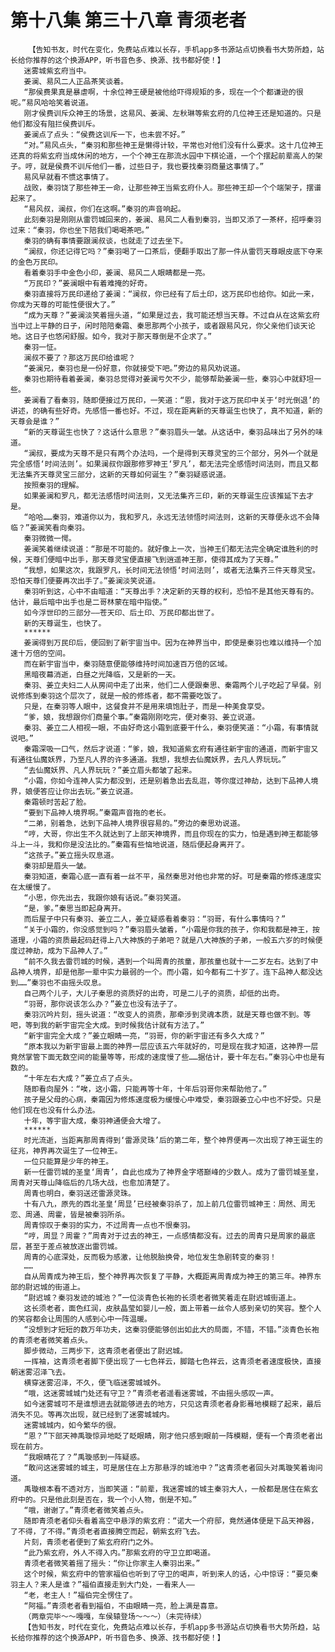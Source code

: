 # 第十八集 第三十八章 青须老者
        【告知书友，时代在变化，免费站点难以长存，手机app多书源站点切换看书大势所趋，站长给你推荐的这个换源APP，听书音色多、换源、找书都好使！】
       迷雾城紫玄府当中。
       姜澜、易风二人正品茶笑谈着。
       “那侯费果真是暴虐啊，十余位神王硬是被他给吓得规矩的多，现在一个个都谦逊的很呢。”易风哈哈笑着说道。
       刚才侯费训斥众神王的场景，这易风、姜澜、左秋琳等紫玄府的几位神王还是知道的。只是他们都没有阻拦侯费训斥。
       姜澜点了点头：“侯费这训斥一下，也未尝不好。”
       “对。”易风点头，“秦羽和那些神王是懒得计较，平常也对他们没有什么要求。这十几位神王还真的将紫玄府当成休闲的地方，一个个神王在那流水园中下棋论道，一个个摆起前辈高人的架子。哼，就是侯费不训斥他们一番，过些日子，我也要找秦羽商量这事情了。”
       易风早就看不惯这事情了。
       战败，秦羽饶了那些神王一命，让那些神王当紫玄府仆人。那些神王却一个个端架子，摆谱起来了。
       “易风叔，澜叔，你们在这啊。”秦羽的声音响起。
       此刻秦羽是刚刚从雷罚城回来的，姜澜、易风二人看到秦羽，当即又添了一茶杯，招呼秦羽过来：“秦羽，你也坐下陪我们喝喝茶吧。”
       秦羽的确有事情要跟澜叔谈，也就走了过去坐下。
       “澜叔，你还记得它吗？”秦羽喝了一口茶后，便翻手取出了那一件从雷罚天尊眼皮底下夺来的金色万民印。
       看着秦羽手中金色小印，姜澜、易风二人眼睛都是一亮。
       “万民印？”姜澜眼中有着难掩的好奇。
       秦羽直接将万民印递给了姜澜：“澜叔，你已经有了后土印，这万民印也给你。如此一来，你成为天尊的可能性便很大了。”
       “成为天尊？”姜澜淡笑着摇头道，“如果是过去，我可能还想当天尊。不过自从在这紫玄府当中过上平静的日子，闲时陪陪秦霜、秦思那两个小孩子，或者跟易风兄，你父亲他们谈天论地。这日子也悠闲舒服。如今，我对于那天尊倒是不企求了。”
       秦羽一怔。
       澜叔不要了？那这万民印给谁呢？
       “姜澜兄，秦羽也是一份好意，你就接受下吧。”旁边的易风劝说道。
       秦羽也期待看着姜澜，秦羽总觉得对姜澜亏欠不少，能够帮助姜澜一些，秦羽心中就舒坦一些。
       姜澜看了看秦羽，随即便接过万民印，一笑道：“恩，我对于这万民印中关于‘时光倒退’的讲述，的确有些好奇。先感悟一番也好。不过，现在距离新的天尊诞生也快了，真不知道，新的天尊会是谁？”
       “新的天尊诞生也快了？这话什么意思？”秦羽眉头一皱。从这话中，秦羽品味出了另外的味道。
       “澜叔，要成为天尊不是只有两个办法吗，一个是得到天尊灵宝的三个部分，另外一个就是完全感悟‘时间法则’。如果澜叔你跟那修罗神王‘罗凡’，都无法完全感悟时间法则，而且又都无法集齐天尊灵宝三部分，这新的天尊如何诞生？”秦羽疑惑说道。
       按照秦羽的理解。
       如果姜澜和罗凡，都无法感悟时间法则，又无法集齐三印，新的天尊诞生应该推延下去才是。
       “哈哈……秦羽，难道你以为，我和罗凡，永远无法领悟时间法则，这新的天尊便永远不会降临？”姜澜笑看向秦羽。
       秦羽微微一愕。
       姜澜笑着继续说道：“那是不可能的。就好像上一次，当神王们都无法完全确定谁胜利的时候，天尊们便暗中出手，那天尊灵宝便直接飞到逍遥神王那，使得其成为了天尊。”
       “我想，如果这次，我跟罗凡，长时间无法领悟‘时间法则’，或者无法集齐三件天尊灵宝。恐怕天尊们便要再次出手了。”姜澜淡笑说道。
       秦羽听到这，心中不由暗道：“天尊出手？决定新的天尊的权利，恐怕不是其他天尊有的。估计，最后暗中出手也是二哥林蒙在暗中指使。”
       如今浮世印的三部分——苍天印、后土印、万民印都出世了。
       新的天尊诞生，也快了。
       ******
       姜澜得到万民印后，便回到了新宇宙当中。因为在神界当中，即使是秦羽也难以维持一个加速十万倍的空间。
       而在新宇宙当中，秦羽随意便能够维持时间加速百万倍的区域。
       黑暗夜幕消逝，白昼之光降临，又是新的一天。
       秦羽、姜立夫妇二人从房间中走了出来，他们二人便跟秦思、秦霜两个儿子吃起了早餐。别说修炼到秦羽这个层次了，就是一般的修炼者，都不需要吃饭了。
       只是，在秦羽等人眼中，这餐食并不是用来填饱肚子，而是一种美食享受。
       “爹，娘，我想跟你们商量个事。”秦霜刚刚吃完，便对秦羽、姜立说道。
       秦羽、姜立二人相视一眼，不由好奇这小霜到底要干什么，秦羽便笑道：“小霜，有事情就说吧。”
       秦霜深吸一口气，然后才说道：“爹，娘，我知道紫玄府有通往新宇宙的通道，而新宇宙又有通往仙魔妖界，乃至凡人界的许多通道。我想，我想去仙魔妖界，去凡人界玩玩。”
       “去仙魔妖界、凡人界玩玩？”姜立眉头都皱了起来。
       “小霜，你如今连神人实力都没到，还是别着急出去乱逛，等你度过神劫，达到下品神人境界，娘便答应让你出去玩。”姜立说道。
       秦霜顿时苦起了脸。
       “要到下品神人境界啊。”秦霜声音拖的老长。
       “二弟，别着急，达到下品神人境界很容易的。”旁边的秦思劝说道。
       “哼，大哥，你出生不久就达到了上部天神境界，而且你现在的实力，怕是遇到神王都能够斗上一斗，我和你是没法比的。”秦霜有些恼地说道，随后便起身离开了。
       “这孩子。”姜立摇头叹息道。
       秦羽却是眉头一皱。
       秦羽知道，秦霜心底一直有着一丝不平，虽然秦思对他也非常的好。可是秦霜的修炼速度实在太缓慢了。
       “小思，你先出去，我跟你娘有话说。”秦羽笑道。
       “是，爹。”秦思当即起身离开。
       而后屋子中只有秦羽、姜立二人，姜立疑惑看着秦羽：“羽哥，有什么事情吗？”
       “关于小霜的，你没感觉到吗？”秦羽眉头皱着，“小霜是你我的孩子，你和我都是神王，按道理，小霜的资质最起码赶得上八大神族的子弟吧？就是八大神族的子弟，一般五六岁的时候便度过神劫，成为下品神人了。”
       “前不久我去雷罚城的时候，遇到一个叫周青的孩童，那孩童也就十一二岁左右。达到了中品神人境界，却是他那一辈中实力最弱的一个。而小霜，如今都有二十岁了。连下品神人都没达到……”秦羽也不由摇头叹息。
       自己两个儿子，大儿子秦思的资质好的出奇，可是二儿子的资质，却低的出奇。
       “羽哥，那你说该怎么办？”姜立也没有法子了。
       秦羽沉吟片刻，摇头说道：“改变人的资质，那牵涉到灵魂本质，就是天尊也做不到。等吧，等到我的新宇宙完全大成。到时候我估计就有方法了。”
       “新宇宙完全大成？”姜立眼睛一亮，“羽哥，你的新宇宙还有多久大成？”
       “原本我以为新宇宙最上面的神界一层应该五六年就好的，可是现在我才知道，这神界一层竟然掌管下面无数空间的能量等等，形成的速度慢了些……据估计，要十年左右。”秦羽心中也是有数的。
       “十年左右大成？”姜立点了点头。
       随即看向屋外：“唉，这小霜，只能再等十年，十年后羽哥你来帮助他了。”
       孩子是父母的心病，秦霜因为修炼速度极为缓慢心中难受，秦羽跟姜立心中也不好受。只是他们现在也没有什么办法。
       十年，等宇宙大成，秦羽神通便会大增了。
       ******
       时光流逝，当距离那周青得到‘雷源灵珠’后的第二年，整个神界便再一次出现了神王诞生的征兆，神界再次诞生了一位神王。
       一位只能算是少年的神王。
       新一任雷罚城的圣皇‘周青’，自此也成为了神界金字塔巅峰的少数人。成为了雷罚城圣皇，周青对天尊山降临后的几场大战，也愈加清楚了。
       周青也明白，秦羽送还雷源灵珠。
       十有八九，原先的西北圣皇‘周显’已经被秦羽杀了，加上前几位雷罚城神王：周然、周无恋、周通、周霍，皆是被秦羽所杀。
       周青惊叹于秦羽的实力，不过周青一点也不恨秦羽。
       “哼，周显？周霍？”周青对于过去的神王，一点感情都没有。过去的周青只是周家的最底层，甚至于差点被放逐出雷罚城。
       周青的心底深处，反而极为感激，让他脱胎换骨，地位发生急剧转变的秦羽！
       ……
       自从周青成为神王后，整个神界再次恢复了平静，大概距离周青成为神王的第三年。神界东部的尉迟城的街道上。
       “尉迟城？秦羽发迹的城池？”一位淡青色长袍的长须老者微笑着走在尉迟城街道上。
       这长须老者，面色红润，皮肤晶莹如婴儿一般，面上带着一丝令人感到亲切的笑容。整个人的笑容都会让周围的人感到心中一阵温暖。
       “没想到才短短的数万年功夫，这秦羽便能够创出如此大的局面，不错，不错。”淡青色长袍的青须老者微笑着点头。
       脚步微动，三两步下，这青须老者便出了尉迟城。
       一挥袖，这青须老者脚下便出现了一七色祥云，脚踏七色祥云，这青须老者速度极快，直接朝迷雾沼泽飞去。
       横穿迷雾沼泽，不久，便飞临迷雾城城外。
       “哦，这迷雾城城门处还有守卫？”青须老者遥看迷雾城，不由摇头感叹一声。
       如今迷雾城可不是谁想进去就能够进去的地方，只见这青须老者身影蓦地模糊了起来，最后消失不见。等再次出现，就已经到了迷雾城城内。
       迷雾城城内，如今繁华的很。
       “恩？”下部天神禹璇惊异地眨了眨眼睛，刚才他只感到眼前一阵模糊，便有一个青须老者出现在前方。
       “我眼睛花了？”禹璇感到一阵疑惑。
       “敢问这迷雾城的城主，可是居住在上方那悬浮的城池中？”这青须老者回头对禹璇笑着询问道。
       禹璇根本看不透对方，当即笑道：“前辈，我迷雾城的城主秦羽大人，一般都是居住在紫玄府中的。只是他此刻是否在，我一个小人物，倒是不知。”
       “哦，谢谢了。”青须老者微笑着点头。
       随即青须老者仰头看着高空中悬浮的紫玄府：“诺大一个府邸，竟然通体便是下品天神器，了不得，了不得。”青须老者直接腾空而起，朝紫玄府飞去。
       片刻，青须老者便到了紫玄府府门之外。
       “此乃紫玄府，外人不得入内。”那紫玄府的守卫立即喝道。
       青须老者微笑着摇了摇头：“你让你家主人秦羽出来。”
       这个时候，紫玄府中的管家福伯也听到了守卫的喝声，听到来人的话，心中惊讶：“要见秦羽主人？来人是谁？”福伯直接走到大门处，一看来人——
       “老，老主人！”福伯完全愣住了。
       “阿福。”青须老者看到福伯，不由眼睛一亮，脸上满是喜意。
       （两章完毕～～嘎嘎，车侯辕登场～～～）（未完待续）
       【告知书友，时代在变化，免费站点难以长存，手机app多书源站点切换看书大势所趋，站长给你推荐的这个换源APP，听书音色多、换源、找书都好使！】